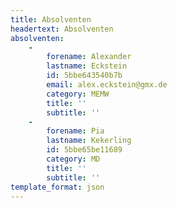 ```yaml
---
title: Absolventen
headertext: Absolventen
absolventen:
    -
        forename: Alexander
        lastname: Eckstein
        id: 5bbe643540b7b
        email: alex.eckstein@gmx.de
        category: MEMW
        title: ''
        subtitle: ''
    -
        forename: Pia
        lastname: Kekerling
        id: 5bbe65be11689
        category: MD
        title: ''
        subtitle: ''
template_format: json
---
```


